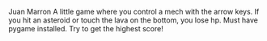 Juan Marron
A little game where you control a mech with the arrow keys. If you hit an asteroid or touch the lava
on the bottom, you lose hp. Must have pygame installed. Try to get the highest score!
